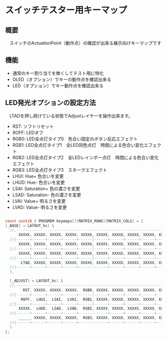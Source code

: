 # スイッチテスター用キーマップ

## 概要

　スイッチのActuationPoint（動作点）の確認が出来る展示向けキーマップです　　

## 機能

* 通常のキー割り当てを無くしてテスト用に特化
* OLED（オプション）でキーの動作点を確認出来る
* LED（オプション）でキー動作点を確認出来る

## LED発光オプションの設定方法

　LTADを押し続けている状態でAdjustレイヤーを操作出来ます。  
* RST: ソフトリセット
* ROFF: LEDオフ
* RGB0: LED全点灯タイプ0　色合い固定のボタン反応エフェクト
* RGB1: LED全点灯タイプ1　全LED同色点灯　時間による色合い変化エフェクト
* RGB2: LED全点灯タイプ2　全LEDレインボー点灯　時間による色合い変化エフェクト
* RGB3: LED全点灯タイプ3　スネークエフェクト
* LHUI: Hue+ 色合いを変更
* LHUD: Hue- 色合いを変更
* LSAI: Saturation+ 色の濃さを変更
* LSAD: Saturation- 色の濃さを変更
* LVAI: Value+ 明るさを変更
* LVAD: Value- 明るさを変更

```c

const uint16_t PROGMEM keymaps[][MATRIX_ROWS][MATRIX_COLS] = {
[_BASE] = LAYOUT_kc( \
  //,---------------------------------------------------------------------.
      XXXXX, XXXXX, XXXXX, XXXXX, XXXXX, XXXXX, XXXXX, XXXXX, XXXXX, XXXXX,\
  //|------+------+------+------+------|------+------+------+------+------|
      XXXXX, XXXXX, XXXXX, XXXXX, XXXXX, XXXXX, XXXXX, XXXXX, XXXXX, XXXXX,\
  //|------+------+------+------+------|------+------+------+------+------|
      XXXXX, XXXXX, XXXXX, XXXXX, XXXXX, XXXXX, XXXXX, XXXXX, XXXXX, XXXXX,\
  //|------+------+------+------+------|------+------+------+------+------|
       LTAD, XXXXX, XXXXX, XXXXX, XXXXX, XXXXX, XXXXX, XXXXX, XXXXX, XXXXX \
  //|------+------+------+------+-------------+------+------+------+------|
  ),

  [_ADJUST] = LAYOUT_kc( \
  //,---------------------------------------------------------------------.
        RST, XXXXX, XXXXX, XXXXX,  RGB0, XXXXX, XXXXX, XXXXX, XXXXX, XXXXX,\
  //|------+------+------+------+------|------+------+------+------+------|
       ROFF,  LHUI,  LSAI,  LVAI,  RGB1, XXXXX, XXXXX, XXXXX, XXXXX, XXXXX,\
  //|------+------+------+------+------|------+------+------+------+------|
      XXXXX,  LHUD,  LSAD,  LVAD,  RGB2, XXXXX, XXXXX, XXXXX, XXXXX, XXXXX,\
  //|------+------+------+------+-------------+------+------+------+------|
      _____, XXXXX, XXXXX, XXXXX,  RGB3, XXXXX, XXXXX, XXXXX, XXXXX, XXXXX \
  //|------+------+------+------+-------------+------+------+------+------|
  )
};

```
